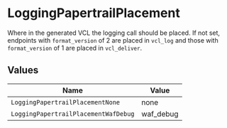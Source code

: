 # LoggingPapertrailPlacement

Where in the generated VCL the logging call should be placed. If not set, endpoints with `format_version` of 2 are placed in `vcl_log` and those with `format_version` of 1 are placed in `vcl_deliver`.



## Values

| Name                                 | Value                                |
| ------------------------------------ | ------------------------------------ |
| `LoggingPapertrailPlacementNone`     | none                                 |
| `LoggingPapertrailPlacementWafDebug` | waf_debug                            |